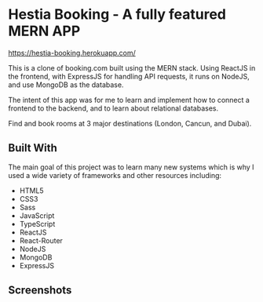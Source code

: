 # Hestia Booking - A fully featured MERN APP

https://hestia-booking.herokuapp.com/

This is a clone of booking.com built using the MERN stack. Using ReactJS in the frontend, with ExpressJS for handling API requests, it runs on NodeJS, and use MongoDB as the database.

The intent of this app was for me to learn and implement how to connect a frontend to the backend, and to learn about relational databases. 

Find and book rooms at 3 major destinations (London, Cancun, and Dubai).

## Built With
The main goal of this project was to learn many new systems which is why I used a wide variety of frameworks and other resources including:

- HTML5
- CSS3
- Sass
- JavaScript
- TypeScript
- ReactJS
- React-Router
- NodeJS
- MongoDB
- ExpressJS

## Screenshots

